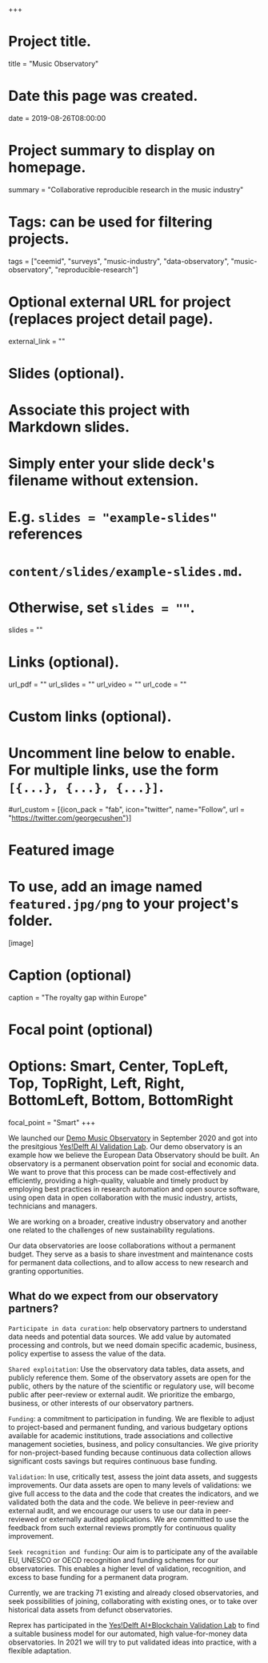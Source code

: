 +++
# Project title.
title = "Music Observatory"

# Date this page was created.
date = 2019-08-26T08:00:00

# Project summary to display on homepage.
summary = "Collaborative reproducible research in the music industry"

# Tags: can be used for filtering projects.
tags = ["ceemid", "surveys", "music-industry", "data-observatory", "music-observatory", "reproducible-research"]

# Optional external URL for project (replaces project detail page).
external_link = ""

# Slides (optional).
#   Associate this project with Markdown slides.
#   Simply enter your slide deck's filename without extension.
#   E.g. `slides = "example-slides"` references 
#   `content/slides/example-slides.md`.
#   Otherwise, set `slides = ""`.
slides = ""

# Links (optional).
url_pdf = ""
url_slides = ""
url_video = ""
url_code = ""

# Custom links (optional).
#   Uncomment line below to enable. For multiple links, use the form `[{...}, {...}, {...}]`.
#url_custom = [{icon_pack = "fab", icon="twitter", name="Follow", url = "https://twitter.com/georgecushen"}]

# Featured image
# To use, add an image named `featured.jpg/png` to your project's folder. 
[image]
  # Caption (optional)
  caption = "The royalty gap within Europe"
  
  # Focal point (optional)
  # Options: Smart, Center, TopLeft, Top, TopRight, Left, Right, BottomLeft, Bottom, BottomRight
  focal_point = "Smart"
+++

We launched our [Demo Music Observatory](https://dataandlyrics.com/post/2020-09-15-music-observatory-launch/) in September 2020 and got into the presitgious [Yes!Delft AI Validation Lab](https://dataandlyrics.com/post/2020-09-25-yesdelft-validation/). Our demo observatory is an example how we believe the European Data Observatory should be built. An observatory is a permanent observation point for social and economic data. We want to prove that this process can be made cost-effectively and efficiently, providing a high-quality, valuable and timely product by employing best practices in research automation and open source software, using open data in open collaboration with the music industry, artists, technicians and managers.

We are working on a broader, creative industry observatory and another one related to the challenges of new sustainability regulations.

Our data observatories are loose collaborations without a permanent budget.  They serve as a basis to share investment and maintenance costs for permanent data collections, and to allow access to new research and granting opportunities. 

## What do we expect from our observatory partners?

`Participate in data curation`: help observatory partners to understand data needs and potential data sources. We add value by automated processing and controls, but we need domain specific academic, business, policy expertise to assess the value of the data.

`Shared exploitation`: Use the observatory data tables, data assets, and publicly reference them.  Some of the observatory assets are open for the public, others by the nature of the scientific or regulatory use, will become public after peer-review or external audit.  We prioritize the embargo, business, or other interests of our observatory partners.

`Funding`: a commitment to participation in funding.  We are flexible to adjust to project-based and permanent funding, and various budgetary options available for academic institutions, trade associations and collective management societies, business, and policy consultancies. We give priority for non-project-based funding because continuous data collection allows significant costs savings but requires continuous base funding.

`Validation`: In use, critically test, assess the joint data assets, and suggests improvements. Our data assets are open to many levels of validations: we give full access to the data and the code that creates the indicators, and we validated both the data and the code. We believe in peer-review and external audit, and we encourage our users to use our data in peer-reviewed or externally audited applications. We are committed to use the feedback from such external reviews promptly for continuous quality improvement.

`Seek recognition and funding`: Our aim is to participate any of the available EU, UNESCO or OECD recognition and funding schemes for our observatories.  This enables a higher level of validation, recognition, and excess to base funding for a permanent data program.

Currently, we are tracking 71 existing and already closed observatories, and seek possibilities of joining, collaborating with existing ones, or to take over historical data assets from defunct observatories.

Reprex has participated in the [Yes!Delft AI+Blockchain Validation Lab](https://happy-keller-822299.netlify.app/post/2020-09-25-yesdelft-validation/) to find a suitable business model for our automated, high value-for-money data observatories. In 2021 we will try to put validated ideas into practice, with a flexible adaptation.
